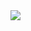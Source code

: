 <a href="https://github.com/eduardoccmelo/github-readme-stats">
  <img align="center" src="https://github-readme-stats.vercel.app/api?username=eduardoccmelo&bg_color=000000&show_icons=true&text_color=ffffff" />
</a>
